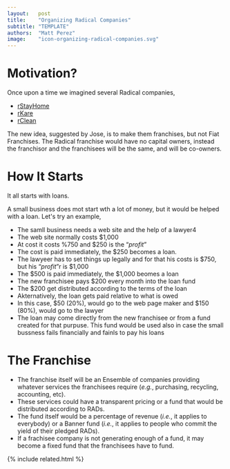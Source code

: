 ```yaml
---
layout:   post
title:    "Organizing Radical Companies"
subtitle: "TEMPLATE"
authors:  "Matt Perez"
image:    "icon-organizing-radical-companies.svg"
---
```


<div style='display:none; '>
 <p>Once upon a time we described several Radical companies. This is another motivation.</p>
</div>

<h1>Motivation?</h1>
 <p>Once upon a time we imagined several Radical companies,</p>
  <ul>
   <li><a href="https://radicalcompanies.com/2022/05/12/rstayhome" target="_blank">rStayHome</a></li>
   <li><a href="https://radicalcompanies.com/2022/05/13/rkare" target="_blank">rKare</a></li>
   <li><a href="https://radicalcompanies.com/2022/05/14/rclean" target="_blank">rClean</a></li>
  </ul>
 <p>The new idea, suggested by Jose, is to make them franchises, but not Fiat Franchises. The Radical franchise would have no capital owners, instead the franchisor and the franchisees will be the same, and will be co-owners.</p>

 <h1>How It Starts</h1>
  <p>It all starts with loans.</p>
  <p>A small business does mot start wth a lot of money, but it would be helped with a loan. Let's try an example,</p>
   <ul>
    <li>The samll business needs a web site and the help of a lawyer4</li>
    <li>The web site normally costs $1,000</li>
    <li>At cost it costs %750 and $250 is the &ldquo;<em>profit</em>&rdquo;</li>
    <li>The cost is paid immediately, the $250 becomes a loan.</li>
    <li>The lawyeer has to set things up legally and for that his costs is $750, but his &ldquo;<em>profit</em>&rdquo;r is $1,000</li>
    <li>The $500 is paid immediately, the $1,000 beomes a loan</li>
    <li>The new franchisee pays $200 every month into the loan fund</li>
    <li>The $200 get distributed according to the terms of the loan</li>
    <li>Akternatively, the loan gets paid relative to what is owed</li>
    <li>In this case, $50 (20%), would go to the web page maker and $150 (80%), would go to the lawyer</li>
    <li>The loan may come directly from the new franchisee or from a fund created for that purpuse. This fund would be used also in case the small bussness fails financially and fainls to pay his loans</li>
   </ul>

<h1>The Franchise</h1>
<ul>
 <li>The franchise itself will be an Ensemble of companies providing whatever services the franchisees require (<em>e.g.</em>, purchasing, recycling, accounting, etc).</li>
 <li>These services could have a transparent pricing or a fund that would be distributed according to RADs.</li>
 <li>The fund itself would be a percentage of revenue (<em>i.e.</em>, it applies to everybody) or a Banner fund (<em>i.e.</em>, it applies to people who commit the yield of their pledged RADs).</li>
 <li>If a frachisee company is not generating enough of a fund, it may become a fixed fund that the franchisees have to fund.</li>
</ul>

{% include related.html %}